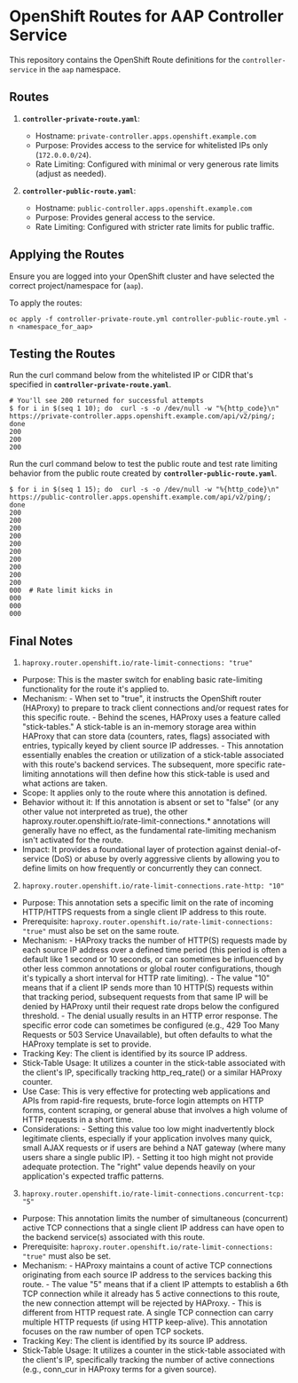 # OpenShift Routes for AAP Controller Service

This repository contains the OpenShift Route definitions for the `controller-service` in the `aap` namespace.

## Routes

1.  **`controller-private-route.yaml`**:
    * Hostname: `private-controller.apps.openshift.example.com`
    * Purpose: Provides access to the service for whitelisted IPs only (`172.0.0.0/24`).
    * Rate Limiting: Configured with minimal or very generous rate limits (adjust as needed).

2.  **`controller-public-route.yaml`**:
    * Hostname: `public-controller.apps.openshift.example.com`
    * Purpose: Provides general access to the service.
    * Rate Limiting: Configured with stricter rate limits for public traffic.

## Applying the Routes

Ensure you are logged into your OpenShift cluster and have selected the correct project/namespace for (`aap`).

To apply the routes:
```
oc apply -f controller-private-route.yml controller-public-route.yml -n <namespace_for_aap>
```

## Testing the Routes

Run the curl command below from the whitelisted IP or CIDR that's specified in **`controller-private-route.yaml`**.
```
# You'll see 200 returned for successful attempts
$ for i in $(seq 1 10); do  curl -s -o /dev/null -w "%{http_code}\n" https://private-controller.apps.openshift.example.com/api/v2/ping/; done
200
200
200
```

Run the curl command below to test the public route and test rate limiting behavior from the public route created by **`controller-public-route.yaml`**.
```
$ for i in $(seq 1 15); do  curl -s -o /dev/null -w "%{http_code}\n" https://public-controller.apps.openshift.example.com/api/v2/ping/; done
200
200
200
200
200
200
200
200
200
200
000  # Rate limit kicks in
000
000
000
```

## Final Notes

1. `haproxy.router.openshift.io/rate-limit-connections: "true"`

- Purpose: This is the master switch for enabling basic rate-limiting functionality for the route it's applied to.
- Mechanism:
      - When set to "true", it instructs the OpenShift router (HAProxy) to prepare to track client connections and/or request rates for this specific route.
      - Behind the scenes, HAProxy uses a feature called "stick-tables." A stick-table is an in-memory storage area within HAProxy that can store data (counters, rates, flags) associated with entries, typically keyed by client source IP addresses.
      - This annotation essentially enables the creation or utilization of a stick-table associated with this route's backend services. The subsequent, more specific rate-limiting annotations will then define how this stick-table is used and what actions are taken.
- Scope: It applies only to the route where this annotation is defined.
- Behavior without it: If this annotation is absent or set to "false" (or any other value not interpreted as true), the other haproxy.router.openshift.io/rate-limit-connections.* annotations will generally have no effect, as the fundamental rate-limiting mechanism isn't activated for the route.
- Impact: It provides a foundational layer of protection against denial-of-service (DoS) or abuse by overly aggressive clients by allowing you to define limits on how frequently or concurrently they can connect.


2. `haproxy.router.openshift.io/rate-limit-connections.rate-http: "10"`
- Purpose: This annotation sets a specific limit on the rate of incoming HTTP/HTTPS requests from a single client IP address to this route.
- Prerequisite: `haproxy.router.openshift.io/rate-limit-connections: "true"` must also be set on the same route.
- Mechanism:
      - HAProxy tracks the number of HTTP(S) requests made by each source IP address over a defined time period (this period is often a default like 1 second or 10 seconds, or can sometimes be influenced by other less common annotations or global router configurations, though it's typically a short interval for HTTP rate limiting).
      - The value "10" means that if a client IP sends more than 10 HTTP(S) requests within that tracking period, subsequent requests from that same IP will be denied by HAProxy until their request rate drops below the configured threshold.
      - The denial usually results in an HTTP error response. The specific error code can sometimes be configured (e.g., 429 Too Many Requests or 503 Service Unavailable), but often defaults to what the HAProxy template is set to provide.
- Tracking Key: The client is identified by its source IP address.
- Stick-Table Usage: It utilizes a counter in the stick-table associated with the client's IP, specifically tracking http_req_rate() or a similar HAProxy counter.
- Use Case: This is very effective for protecting web applications and APIs from rapid-fire requests, brute-force login attempts on HTTP forms, content scraping, or general abuse that involves a high volume of HTTP requests in a short time.
- Considerations:
      - Setting this value too low might inadvertently block legitimate clients, especially if your application involves many quick, small AJAX requests or if users are behind a NAT gateway (where many users share a single public IP).
      - Setting it too high might not provide adequate protection. The "right" value depends heavily on your application's expected traffic patterns.


3. `haproxy.router.openshift.io/rate-limit-connections.concurrent-tcp: "5"`  
- Purpose: This annotation limits the number of simultaneous (concurrent) active TCP connections that a single client IP address can have open to the backend service(s) associated with this route.
- Prerequisite: `haproxy.router.openshift.io/rate-limit-connections: "true"` must also be set.
- Mechanism:
      - HAProxy maintains a count of active TCP connections originating from each source IP address to the services backing this route.
      - The value "5" means that if a client IP attempts to establish a 6th TCP connection while it already has 5 active connections to this route, the new connection attempt will be rejected by HAProxy.
      - This is different from HTTP request rate. A single TCP connection can carry multiple HTTP requests (if using HTTP keep-alive). This annotation focuses on the raw number of open TCP sockets.
- Tracking Key: The client is identified by its source IP address.
- Stick-Table Usage: It utilizes a counter in the stick-table associated with the client's IP, specifically tracking the number of active connections (e.g., conn_cur in HAProxy terms for a given source).
